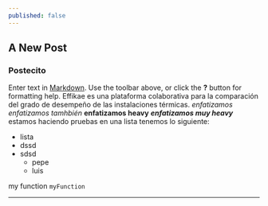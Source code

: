 ```yaml
---
published: false
---
```


## A New Post
### Postecito


Enter text in [Markdown](http://daringfireball.net/projects/markdown/). Use the toolbar above, or click the **?** button for formatting help.
Effikae es una plataforma colaborativa para la comparación del grado de desempeño de las instalaciones térmicas. *enfatizamos* _enfatizamos tamhbién_ **enfatizamos heavy** ***enfatizamos muy heavy***  estamos haciendo pruebas en una lista tenemos lo siguiente:
- lista
- dssd
- sdsd
	- pepe
    - luis

my function `myFunction`

****





      